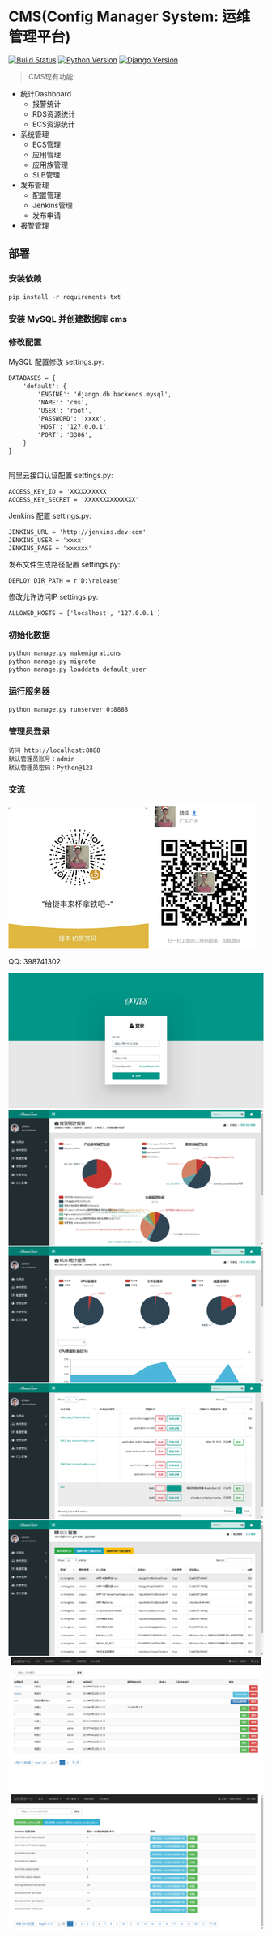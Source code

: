 CMS(Config Manager System: 运维管理平台)
==============================================

[![Build Status](https://img.shields.io/travis/rust-lang/rust.svg)](https://img.shields.io/travis/rust-lang/rust.svg)
[![Python Version](https://img.shields.io/badge/Python--2.7-paasing-green.svg)](https://img.shields.io/badge/Python--2.7-paasing-green.svg)
[![Django Version](https://img.shields.io/badge/Django--1.11.15-paasing-green.svg)](https://img.shields.io/badge/Django--1.11.15-paasing-green.svg)

> CMS现有功能:

- 统计Dashboard
    - 报警统计
    - RDS资源统计
    - ECS资源统计
- 系统管理
    - ECS管理
    - 应用管理
    - 应用族管理
    - SLB管理
- 发布管理
    - 配置管理
    - Jenkins管理
    - 发布申请
- 报警管理

## 部署

### 安装依赖

```
pip install -r requirements.txt
```

### 安装 MySQL 并创建数据库 cms


### 修改配置


MySQL 配置修改 settings.py:

```
DATABASES = {
    'default': {
        'ENGINE': 'django.db.backends.mysql',
        'NAME': 'cms',
        'USER': 'root',
        'PASSWORD': 'xxxx',
        'HOST': '127.0.0.1',
        'PORT': '3306',
    }
}


```

阿里云接口认证配置 settings.py:
```
ACCESS_KEY_ID = 'XXXXXXXXXX'
ACCESS_KEY_SECRET = 'XXXXXXXXXXXXXX'

```


Jenkins 配置 settings.py:
```
JENKINS_URL = 'http://jenkins.dev.com'
JENKINS_USER = 'xxxx'
JENKINS_PASS = 'xxxxxx'

```


发布文件生成路径配置 settings.py:
```
DEPLOY_DIR_PATH = r'D:\release'

```

修改允许访问IP settings.py:
```
ALLOWED_HOSTS = ['localhost', '127.0.0.1']

```


### 初始化数据
```
python manage.py makemigrations
python manage.py migrate
python manage.py loaddata default_user

```


### 运行服务器

```
python manage.py runserver 0:8888
```


### 管理员登录

```
访问 http://localhost:8888
默认管理员账号：admin
默认管理员密码：Python@123
```

### 交流
![赞赏](https://raw.githubusercontent.com/CJFJack/ConfigManager/master/doc/images/wxzs.png)
![微信](https://raw.githubusercontent.com/CJFJack/ConfigManager/master/doc/images/wx.png)

QQ: 398741302

![cms](https://raw.githubusercontent.com/CJFJack/OperationManagementSystem/master/doc/images/oms_login.png)
![cms](https://raw.githubusercontent.com/CJFJack/OperationManagementSystem/master/doc/images/oms_alarm_dashboard.png)
![cms](https://raw.githubusercontent.com/CJFJack/OperationManagementSystem/master/doc/images/oms_rds_dashboard.png)
![cms](https://raw.githubusercontent.com/CJFJack/OperationManagementSystem/master/doc/images/oms_config_manage.png)
![cms](https://raw.githubusercontent.com/CJFJack/OperationManagementSystem/master/doc/images/oms_ecs_manage.png)
![cms](https://raw.githubusercontent.com/CJFJack/OperationManagementSystem/master/doc/images/oms_deploy_apply.png)
![cms](https://raw.githubusercontent.com/CJFJack/OperationManagementSystem/master/doc/images/oms_jenkins_job_manage.png)